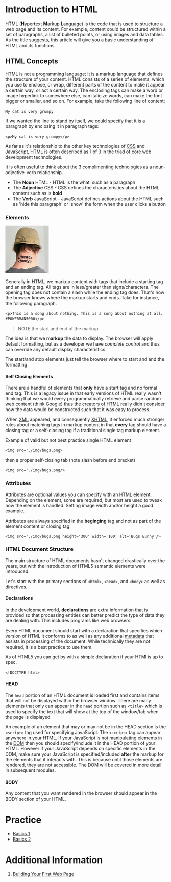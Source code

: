 # Introduction to HTML
HTML (**H**yper**t**ext **M**arkup **L**anguage) is the code that is used to structure a web page and its content. For example, content could be structured within a set of paragraphs, a list of bulleted points, or using images and data tables. As the title suggests, this article will give you a basic understanding of HTML and its functions.

## HTML Concepts
HTML is not a programming language; it is a markup language that defines the structure of your content. HTML consists of a series of elements, which you use to enclose, or wrap, different parts of the content to make it appear a certain way, or act a certain way. The enclosing tags can make a word or image hyperlink to somewhere else, can italicize words, can make the font bigger or smaller, and so on.  For example, take the following line of content:

`My cat is very grumpy`

If we wanted the line to stand by itself, we could specify that it is a paragraph by enclosing it in paragraph tags:

`<p>My cat is very grumpy</p>`

As far as it's relationship to the other key technologies of [CSS](https://en.wikipedia.org/wiki/Cascading_Style_Sheets) and [JavaScript](https://en.wikipedia.org/wiki/JavaScript), [HTML](https://en.wikipedia.org/wiki/HTML) is often described as 1 of 3 in the triad of core web development technologies. 

It is often useful to think about the 3 complimenting technologies as a noun-adjective-verb relationship.

* The **Noun** HTML - HTML is the what, such as a paragraph
* The **Adjective** CSS - CSS defines the characteristics about the HTML content such as is **bold**
* The **Verb** JavaScript - JavaScript defines actions about the HTML such as 'hide this paragraph' or 'show' the form when the user clicks a button

### Elements

![Coolest Geek Tatoo Ever](./img/head_body.jpg)

Generally in HTML, we markup content with tags that include a starting tag and an ending tag. All tags are in less/greater than signs/characters. The opening tag does not contain a slash while the ending tag does. That's how the browser knows where the markup starts and ends. Take for instance, the following paragraph. 

`<p>This is a song about nothing. This is a song about nothing at all. #POWERMAN5000</p>`

> NOTE the start and end of the markup.

The idea is that we **markup** the data to display. The browser will apply default formatting, but as a developer we have *complete control* and thus can override any default display characteristics.

The start/and stop elements just tell the browser where to start and end the formatting.

#### Self Closing Elements
There are a handful of elements that **only** have a start tag and no formal end tag. This is a legacy issue in that early versions of HTML really wasn't thinking that we would every programmatically retrieve and parse random web content (think Google) thus the [creators of HTML](https://en.wikipedia.org/wiki/Tim_Berners-Lee) really didn't consider how the data would be constructed such that it was easy to process. 

When [XML](https://en.wikipedia.org/wiki/XML) appeared, and consequently [XHTML](https://en.wikipedia.org/wiki/XHTML), it enforced much stronger rules about matching tags in markup content in that **every** tag should have a closing tag or a self-closing tag if a traditional single tag markup element.

Example of valid but not best practice single HTML element

`<img src='./img/bugs.png>`

then a proper self-closing tab (note slash before end bracket)

`<img src='./img/bugs.png/>`

### Attributes
Attributes are optional values you can specify with an HTML element. Depending on the element, some are required, but most are used to tweak how the element is handled. Setting image width and/or height a good example.

Attributes are always specified in the **beginging** tag and not as part of the element content or closing tag.

`<img src='./img/bugs.png height='300' width='100' alt='Bugs Bunny'/>`

### HTML Document Structure
The main structure of HTML documents hasn't changed drastically over the years, but with the introduction of HTML5 semantic elements were introduced. 

Let's start with the primary sections of `<html>`, `<head>`, and `<body>` as well as directives.

#### Declarations
In the development world, **declarations** are extra information that is provided so that processing entities can better predict the type of data they are dealing with. This includes programs like web browsers.

Every HTML document should start with a declaration that specifies which version of HTML it conforms to as well as any additional [metadata](https://en.wikipedia.org/wiki/Metadata) that assists in processing of the document. While technically they are not required, it is a best practice to use them.

As of HTML5 you can get by with a simple declaration if your HTMl is up to spec.

`<!DOCTYPE html>`

#### HEAD
The `head` portion of an HTML document is loaded first and contains items that will not be displayed within the browser window. There are many elements that only can appear in the `head` portion such as `<title>` which is used to specify the text that will show at the top of the window/tab when the page is displayed.

An example of an element that may or may not be in the HEAD section is the `<script>` tag used for specifying JavaScript. The `<script>` tag can appear anywhere in your HTML. If your JavaScript is not manipulating elements in the [DOM](https://en.wikipedia.org/wiki/Document_Object_Model) then you should specify/include it in the HEAD portion of your HTML. However if your JavaScript depends on specific elements in the DOM, make sure your JavaScript is specified/included **after** the markup for the elements that it interacts with. This is because until those elements are rendered, they are not accessible. The DOM will be covered in more detail in subsequent modules.

#### BODY
Any content that you want rendered in the browser should appear in the BODY section of your HTML.

# Practice
* [Basics 1](https://github.com/cs-fullstack-master/html-basics1-ic)
* [Basics 2](https://github.com/cs-fullstack-master/html-basics1-cw)

# Additional Information
1. [Building Your First Web Page](https://learn.shayhowe.com/html-css/building-your-first-web-page/)
